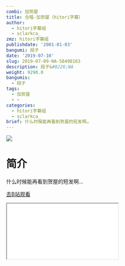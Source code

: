 ```yaml
---
combi: 加贺屋
title: 合唱-加贺屋（hitori字幕）
author:
  - hitori字幕组
  - sclarkca_
zmz: hitori字幕组
publishdate: '2001-01-03'
bangumi: 段子
date: '2019-07-10'
slug: 2019-07-09-NA-58498163
description: 段子&#8226;NA
weight: 9290.0
bangumis:
  - 段子
tags:
  - 加贺屋
  - ~
categories:
  - hitori字幕组
  - sclarkca_
brief: 什么时候能再看到贺屋的短发啊…
---
```

![](https://raw.githubusercontent.com/tcgriffith/owaraisite/master/static/tmpimg/dad76a7e43f4852512d6eeed67d66c7b981491d4.jpg.480.jpg)
# 简介  
什么时候能再看到贺屋的短发啊…  

[去B站观看](https://www.bilibili.com/video/av58498163/)
<div class ="resp-container"><iframe class="testiframe" src="//player.bilibili.com/player.html?aid=58498163"", scrolling="no", allowfullscreen="true" > </iframe></div> 
